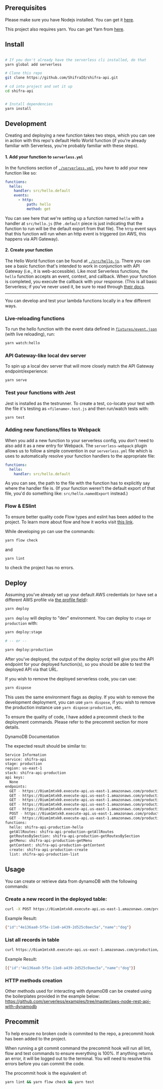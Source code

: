 ## Prerequisites
Please make sure you have Nodejs installed. You can get it [here](https://nodejs.org/en/).


This project also requires yarn. You can get Yarn from [here](https://yarnpkg.com/en/).


## Install

```bash

# If you don't already have the serverless cli installed, do that
yarn global add serverless

# Clone this repo
git clone https://github.com/ShifraIO/shifra-api.git

# cd into project and set it up
cd shifra-api


# Install dependencies
yarn install
```

## Development

Creating and deploying a new function takes two steps, which you can see in action with this repo's default Hello World function (if you're already familiar with Serverless, you're probably familiar with these steps).

#### 1. Add your function to `serverless.yml`

In the functions section of [`./serverless.yml`](./serverless.yml), you have to add your new function like so:

```yaml
functions:
  hello:
    handler: src/hello.default
    events:
      - http:
          path: hello
          method: get
```

You can see here that we're setting up a function named `hello` with a handler at `src/hello.js` (the `.default` piece is just indicating that the function to run will be the default export from that file). The `http` event says that this function will run when an http event is triggered (on AWS, this happens via API Gateway).

#### 2. Create your function

The Hello World function can be found at [`./src/hello.js`](./src/hello.js). There you can see a basic function that's intended to work in conjunction with API Gateway (i.e., it is web-accessible). Like most Serverless functions, the `hello` function accepts an event, context, and callback. When your function is completed, you execute the callback with your response. (This is all basic Serverless; if you've never used it, be sure to read through [their docs](https://serverless.com/framework/docs/).

------

You can develop and test your lambda functions locally in a few different ways.

### Live-reloading functions

To run the hello function with the event data defined in [`fixtures/event.json`](fixtures/event.json) (with live reloading), run:

```bash
yarn watch:hello
```

### API Gateway-like local dev server

To spin up a local dev server that will more closely match the API Gateway endpoint/experience:

```bash
yarn serve
```

### Test your functions with Jest

Jest is installed as the testrunner. To create a test, co-locate your test with the file it's testing
as `<filename>.test.js` and then run/watch tests with:

```bash
yarn test
```

### Adding new functions/files to Webpack

When you add a new function to your serverless config, you don't need to also add it as a new entry
for Webpack. The `serverless-webpack` plugin allows us to follow a simple convention in our `serverless.yml`
file which is uses to automatically resolve your function handlers to the appropriate file:

```yaml
functions:
  hello:
    handler: src/hello.default
```
As you can see, the path to the file with the function has to explicitly say where the handler
file is. (If your function weren't the default export of that file, you'd do something like:
`src/hello.namedExport` instead.)

### Flow & ESlint
To ensure better quality code Flow types and eslint has been added to the project.
To learn more about flow and how it works visit [this link](https://flow.org/).

While developing yo can use the commands:
```bash
yarn flow check
```
and
```bash
yarn lint
```
to check the project has no errors.

## Deploy

Assuming you've already set up your default AWS credentials (or have set a different AWS profile via [the profile field](serverless.yml#L25)):

```bash
yarn deploy
```

`yarn deploy` will deploy to "dev" environment. You can deploy to `stage` or `production`
with:

```bash
yarn deploy:stage

# -- or --

yarn deploy:production
```

After you've deployed, the output of the deploy script will give you the API endpoint
for your deployed function(s), so you should be able to test the deployed API via that URL.

If you wish to remove the deployed serverless code, you can use:
```bash
yarn dispose
```
This uses the same environment flags as deploy. If you wish to remove the development deployment, you can use `yarn dispose`, if you wish to remove the production instance use `yarn dispose:production`, etc.

To ensure the quality of code, I have added a precommit check to the deployment commands. Please refer to the precommit section for more details.

DynamoDB Documentation

The expected result should be similar to:
```bash
Service Information
service: shifra-api
stage: production
region: us-east-1
stack: shifra-api-production
api keys:
  None
endpoints:
  GET - https://0ium1mtxk0.execute-api.us-east-1.amazonaws.com/production/hello
  GET - https://0ium1mtxk0.execute-api.us-east-1.amazonaws.com/production/routes
  GET - https://0ium1mtxk0.execute-api.us-east-1.amazonaws.com/production/routes/{section}
  GET - https://0ium1mtxk0.execute-api.us-east-1.amazonaws.com/production/menu
  GET - https://0ium1mtxk0.execute-api.us-east-1.amazonaws.com/production/content/{sectionName}/{contentName}
  POST - https://0ium1mtxk0.execute-api.us-east-1.amazonaws.com/production/dynamodb/create
  GET - https://0ium1mtxk0.execute-api.us-east-1.amazonaws.com/production/dynamodb/list
functions:
  hello: shifra-api-production-hello
  getAllRoutes: shifra-api-production-getAllRoutes
  getRoutesBySection: shifra-api-production-getRoutesBySection
  getMenu: shifra-api-production-getMenu
  getContent: shifra-api-production-getContent
  create: shifra-api-production-create
  list: shifra-api-production-list
```
## Usage
You can create or retrieve data from dynamoDB with the following commands:

### Create a new record in the deployed table:
```bash
curl -X POST https://0ium1mtxk0.execute-api.us-east-1.amazonaws.com/production/dynamodb/create -d '{"name":"dog"}'
```
Example Result:
```bash
{"id":"4e136aa0-5f5e-11e8-a439-2d525c0aec5a","name":"dog"}
```
### List all records in table
```bash
curl https://0ium1mtxk0.execute-api.us-east-1.amazonaws.com/production/dynamodb/list
```
Example Result:
```bash
[{"id":"4e136aa0-5f5e-11e8-a439-2d525c0aec5a","name":"dog"}]
```
### HTTP methods creation
Other methods used for interacting with dynamoDB can be created using the boilerplates provided in the example below:
https://github.com/serverless/examples/tree/master/aws-node-rest-api-with-dynamodb

## Precommit
To help ensure no broken code is commited to the repo, a precommit hook has been added to the project.

When running a git commit command the precommit hook will run all lint, flow and test commands to ensure everything is 100%. If anything returns an error, it will be logged out to the terminal. You will need to resolve this errors before you can commit the code.

The procommit hook is the equivalent of:
```bash
yarn lint && yarn flow check && yarn test
```
